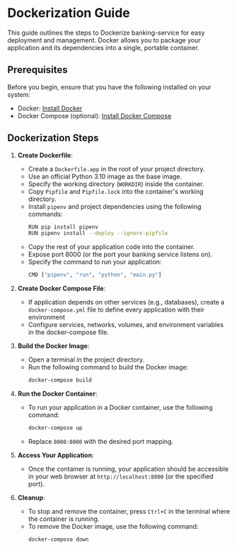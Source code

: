 # Dockerization Guide

This guide outlines the steps to Dockerize banking-service for easy deployment and management. Docker allows you to package your application and its dependencies into a single, portable container.

## Prerequisites

Before you begin, ensure that you have the following installed on your system:

- Docker: [Install Docker](https://docs.docker.com/get-docker/)
- Docker Compose (optional): [Install Docker Compose](https://docs.docker.com/compose/install/)

## Dockerization Steps

1. **Create Dockerfile**:
   - Create a `Dockerfile.app` in the root of your project directory.
   - Use an official Python 3.10 image as the base image.
   - Specify the working directory (`WORKDIR`) inside the container.
   - Copy `Pipfile` and `Pipfile.lock` into the container's working directory.
   - Install `pipenv` and project dependencies using the following commands:
     ```bash
     RUN pip install pipenv
     RUN pipenv install --deploy --ignore-pipfile
     ```
   - Copy the rest of your application code into the container.
   - Expose port 8000 (or the port your banking service listens on).
   - Specify the command to run your application:
     ```bash
     CMD ["pipenv", "run", "python", "main.py"]
     ```

2. **Create Docker Compose File**:
   - If application depends on other services (e.g., databases), create a `docker-compose.yml` file to define every application with their environment
   - Configure services, networks, volumes, and environment variables in the docker-compose file.

3. **Build the Docker Image**:
   - Open a terminal in the project directory.
   - Run the following command to build the Docker image:
     ```bash
     docker-compose build
     ```

4. **Run the Docker Container**:
   - To run your application in a Docker container, use the following command:
     ```bash
     docker-compose up
     ```
   - Replace `8000:8000` with the desired port mapping.

5. **Access Your Application**:
   - Once the container is running, your application should be accessible in your web browser at `http://localhost:8000` (or the specified port).

6. **Cleanup**:
   - To stop and remove the container, press `Ctrl+C` in the terminal where the container is running.
   - To remove the Docker image, use the following command:
     ```bash
     docker-compose down
     ```